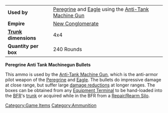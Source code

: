 |                                  |                                                                                                             |
| -------------------------------- | ----------------------------------------------------------------------------------------------------------- |
| **Used by**                      | [Peregrine](Peregrine.md) and [Eagle](Eagle.md) using the [Anti-Tank Machine Gun](Anti-Tank_Machine_Gun.md) |
| **Empire**                       | [New Conglomerate](New_Conglomerate.md)                                                                     |
| **[Trunk](Trunk.md) dimensions** | 4x4                                                                                                         |
| **Quantity per box**             | 240 Rounds                                                                                                  |

**Peregrine Anti Tank Machinegun Bullets**

This ammo is used by the [Anti-Tank Machine
Gun](Anti-Tank_Machine_Gun.md), which is the anti-armor pilot
weapon of the [Peregrine](Peregrine.md) and
[Eagle](Eagle.md). The bullets do impressive damage at close
range, but suffer large [damage
reductions](Damage_Degradation.md) at longer ranges. The boxes
can be obtained from any [Equipment
Terminal](Equipment_Terminal.md) to be hand-loaded into the
[BFR](BattleFrame_Robotics.md)'s [trunk](Trunk.md) or acquired while in
the BFR from a [Repair/Rearm Silo](Repair_Rearm_Silo.md).

[Category:Game Items](Category:Game_Items.md)
[Category:Ammunition](Category:Ammunition.md)
